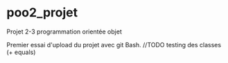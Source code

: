 # poo2_projet
Projet 2-3 programmation orientée objet

Premier essai d'upload du projet avec git Bash.
//TODO testing des classes (+ equals)
